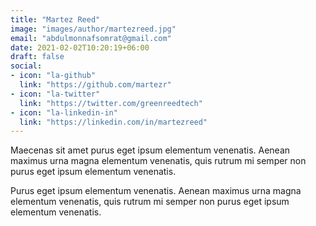 ```yaml
---
title: "Martez Reed"
image: "images/author/martezreed.jpg"
email: "abdulmonnafsomrat@gmail.com"
date: 2021-02-02T10:20:19+06:00
draft: false
social:
- icon: "la-github"
  link: "https://github.com/martezr"
- icon: "la-twitter"
  link: "https://twitter.com/greenreedtech"
- icon: "la-linkedin-in"
  link: "https://linkedin.com/in/martezreed"
---
```


Maecenas sit amet purus eget ipsum elementum venenatis. Aenean maximus urna magna elementum venenatis, quis rutrum mi semper non purus eget ipsum elementum venenatis.

Purus eget ipsum elementum venenatis. Aenean maximus urna magna elementum venenatis, quis rutrum mi semper non purus eget ipsum elementum venenatis.
